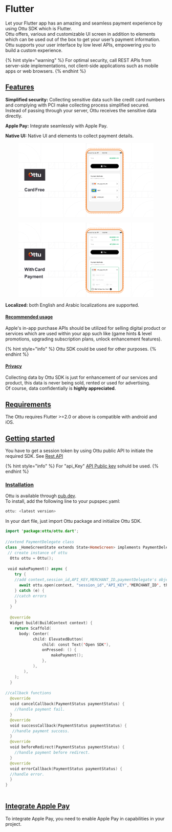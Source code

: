 # Flutter

Let your Flutter app has an amazing and seamless payment experience by using Ottu SDK which is Flutter.\
Ottu offers, various and customizable UI screen in addition to elements which can be used out of the box to get your user’s payment information.\
Ottu supports your user interface by low level APIs, empowering you to build a custom experience.

{% hint style="warning" %}
For optimal security, call REST APIs from server-side implementations, not client-side applications such as mobile apps or web browsers.
{% endhint %}

## [Features](flutter.md#features)

**Simplified security:** Collecting sensitive data such like credit card numbers and complying with PCI  make collecting process  simplified secured. \
Instead of passing through your server, Ottu receives the sensitive data directly.

**Apple Pay:** Integrate seamlessly with Apple Pay.

**Native UI:** Native UI and elements to collect payment details.

<figure><img src="../../.gitbook/assets/Card_free(updated) (1).png" alt=""><figcaption></figcaption></figure>

<figure><img src="../../.gitbook/assets/With_Card(updated).png" alt=""><figcaption></figcaption></figure>

**Localized:** both English and Arabic localizations are supported.

#### [Recommended usage](flutter.md#recommended-usage)

Apple's in-app purchase APIs should be utilized for selling digital  product or services which are used within your app such like (game hints & level promotions, upgrading subscription plans, unlock enhancement features).&#x20;

{% hint style="info" %}
Ottu SDK could be used for other purposes.
{% endhint %}

#### [Privacy](flutter.md#privacy)

Collecting data by Ottu SDK is just for enhancement of our services and product, this data is never being sold, rented or used for advertising. \
Of course, data confidentially is **highly appreciated**.

## [**Requirements**](flutter.md#requirements)

The Ottu requires Flutter >=2.0 or above is compatible with android and iOS.

## [**Getting started**](flutter.md#getting-started)

You have to get a session token by using Ottu public API to initiate the required SDK. See [Rest API](broken-reference)

{% hint style="info" %}
For "api\_Key" [API Public key](../authentication.md#public-key) sohuld be used.
{% endhint %}

### [**Installation**](flutter.md#installation)

Ottu  is available through [pub.dev](https://pub.dev/).\
To install, add the following line to your pupspec.yaml:

```swift
ottu: <latest version>
```

In your dart file, just import Ottu package and initialize Ottu SDK.

```swift
import 'package:ottu/ottu.dart';

//extend PaymentDelegate class
class _HomeScreenState extends State<HomeScreen> implements PaymentDelegate {
 // create instance of ottu
  Ottu ottu = Ottu();

 void makePayment() async {
    try {
    //add context,session_id,API_KEY,MERCHANT_ID,paymentDelegate's object and language(ENTER_LANGUAGE_ID_en_or_ar)
      await ottu.open(context, "session_id","API_KEY",'MERCHANT_ID', this, lang: "language");
    } catch (e) {
    //catch errors
    }
  }

  @override
  Widget build(BuildContext context) {
    return Scaffold(
      body: Center(
            child: ElevatedButton(
                child: const Text('Open SDK'),
                onPressed: () {
                    makePayment();
                },
            ),
        ),
    );
  }

//callback functions
  @override
  void cancelCallback(PaymentStatus paymentStatus) {
    //handle payment fail.
  }
  @override
  void successCallback(PaymentStatus paymentStatus) {
   //handle payment success.
  }
  @override
  void beforeRedirect(PaymentStatus paymentStatus) {
    //handle payment before redirect.
  }
  @override
  void errorCallback(PaymentStatus paymentStatus) {
  //handle error.
  }
}
 

```

## [Integrate Apple Pay](flutter.md#integrate-apple-pay)

To integrate Apple Pay, you need to enable Apple Pay in capabilities in your project.
